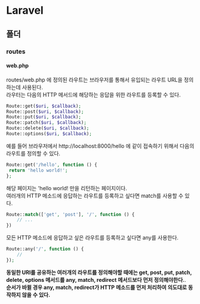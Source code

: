 # Laravel

## 폴더

### routes

#### web.php
routes/web.php 에 정의된 라우트는 브라우저를 통해서 유입되는 라우트 URL을 정의하는데 사용된다.  
라우터는 다음의 HTTP 메서드에 해당하는 응답을 위한 라우트를 등록할 수 있다.
```php
Route::get($uri, $callback);
Route::post($uri, $callback);
Route::put($uri, $callback);
Route::patch($uri, $callback);
Route::delete($uri, $callback);
Route::options($uri, $callback);
```
예를 들어 브라우저에서 http://localhost:8000/hello 에 같이 접속하기 위해서 다음의 라우트를 정의할 수 있다.
```php
Route::get('/hello', function () {
 return 'hello world!';
};
```
해당 페이지는 'hello world! 만을 리턴하는 페이지이다.  
여러개의 HTTP 메소드에 응답하는 라우트를 등록하고 싶다면 match를 사용할 수 있다.
```php
Route::match(['get', 'post'], '/', function () {
    // ...
})
```
모든 HTTP 메소드에 응답하고 싶은 라우트를 등록하고 싶다면 any를 사용한다.
```php
Route::any('/', function () {
    //
});
```
**동일한 URI를 공유하는 여러개의 라우트를 정의해야할 때에는 get, post, put, patch, delete, options 메서드를 any, match, redirect 메서드보다 먼저 정의해야한다.**.  
**순서가 바뀔 경우 any, match, redirect가 HTTP 메소드를 먼저 처리하여 의도대로 동작하지 않을 수 있다.**
